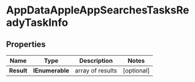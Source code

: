 # AppDataAppleAppSearchesTasksReadyTaskInfo


## Properties

| Name | Type | Description | Notes |
|------------ | ------------- | ------------- | -------------|
**Result** | **IEnumerable<AppDataAppleAppSearchesTasksReadyResultInfo>** | array of results |[optional]|